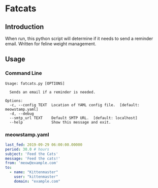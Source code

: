 # Fatcats

## Introduction

When run, this python script will determine if it needs to
send a reminder email. Written for feline weight management.

## Usage

### Command Line

```console
Usage: fatcats.py [OPTIONS]

  Sends an email if a reminder is needed.

Options:
  -c, --config TEXT  Location of YAML config file.  [default: meowstamp.yaml]
  -d, --debug
  --smtp_url TEXT    Default SMTP URL.  [default: localhost]
  --help             Show this message and exit.
```

### meowstamp.yaml

```yaml
last_fed: 2019-09-29 06:00:00.00000
period: 30.0 # hours
subject: 'Feed the Cats'
message: 'Feed the cats!'
from: 'meow@example.com'
to:
  - name: "Kittenmaster"
    user: "kittenmaster"
    domain: "example.com"
```
